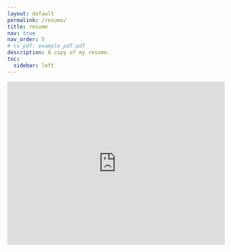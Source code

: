 ```yaml
---
layout: default
permalink: /resume/
title: resume
nav: true
nav_order: 5
# cv_pdf: example_pdf.pdf
description: A copy of my resume.
toc:
  sidebar: left
---
```


<embed src="https://drive.google.com/file/d/1CLtsAOIinSraaBzAPxmamsdfJT9lWfoV/view?usp=sharing" width="500" height="375" type="application/pdf">
